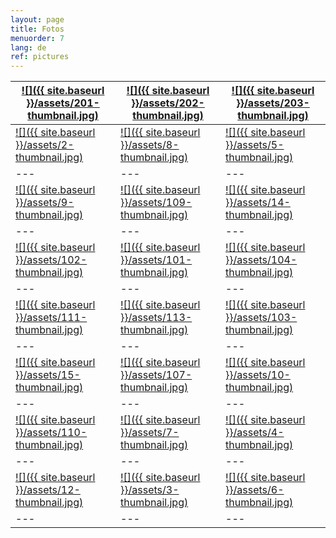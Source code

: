 ```yaml
---
layout: page
title: Fotos
menuorder: 7
lang: de
ref: pictures
---
```

| <a href="/assets/201.jpg">![]({{ site.baseurl }}/assets/201-thumbnail.jpg)</a>  | <a href="/assets/202.jpg"> ![]({{ site.baseurl }}/assets/202-thumbnail.jpg) </a> | <a href="/assets/203.jpg">  ![]({{ site.baseurl }}/assets/203-thumbnail.jpg) </a> | 
| --- | --- | --- |
| <a href="/assets/2.jpg">![]({{ site.baseurl }}/assets/2-thumbnail.jpg)</a>  | <a href="/assets/8.jpg"> ![]({{ site.baseurl }}/assets/8-thumbnail.jpg) </a> | <a href="/assets/5.jpg">  ![]({{ site.baseurl }}/assets/5-thumbnail.jpg) </a> | 
| --- | --- | --- |
| <a href="/assets/9.jpg">![]({{ site.baseurl }}/assets/9-thumbnail.jpg) </a> | <a href="/assets/109.jpg"> ![]({{ site.baseurl }}/assets/109-thumbnail.jpg) </a> | <a href="/assets/14.jpg">  ![]({{ site.baseurl }}/assets/14-thumbnail.jpg) </a> | 
| --- | --- | --- | 
| <a href="/assets/102.jpg">![]({{ site.baseurl }}/assets/102-thumbnail.jpg) </a> | <a href="/assets/101.jpg"> ![]({{ site.baseurl }}/assets/101-thumbnail.jpg) </a> | <a href="/assets/104.jpg">  ![]({{ site.baseurl }}/assets/104-thumbnail.jpg) </a> | 
| --- | --- | --- | 
| <a href="/assets/111.jpg">![]({{ site.baseurl }}/assets/111-thumbnail.jpg) </a> | <a href="/assets/113.jpg"> ![]({{ site.baseurl }}/assets/113-thumbnail.jpg) </a> | <a href="/assets/103.jpg">  ![]({{ site.baseurl }}/assets/103-thumbnail.jpg) </a> | 
| --- | --- | --- | 
| <a href="/assets/15.jpg">![]({{ site.baseurl }}/assets/15-thumbnail.jpg) </a> | <a href="/assets/107.jpg"> ![]({{ site.baseurl }}/assets/107-thumbnail.jpg) </a> | <a href="/assets/10.jpg">  ![]({{ site.baseurl }}/assets/10-thumbnail.jpg) </a> | 
| --- | --- | --- | 
| <a href="/assets/110.jpg">![]({{ site.baseurl }}/assets/110-thumbnail.jpg) </a> | <a href="/assets/7.jpg"> ![]({{ site.baseurl }}/assets/7-thumbnail.jpg) </a> | <a href="/assets/4.jpg">  ![]({{ site.baseurl }}/assets/4-thumbnail.jpg) </a> | 
| --- | --- | --- | 
| <a href="/assets/12.jpg">![]({{ site.baseurl }}/assets/12-thumbnail.jpg) </a> | <a href="/assets/3.jpg"> ![]({{ site.baseurl }}/assets/3-thumbnail.jpg) </a> | <a href="/assets/6.jpg">  ![]({{ site.baseurl }}/assets/6-thumbnail.jpg) </a> | 
| --- | --- | --- | 


